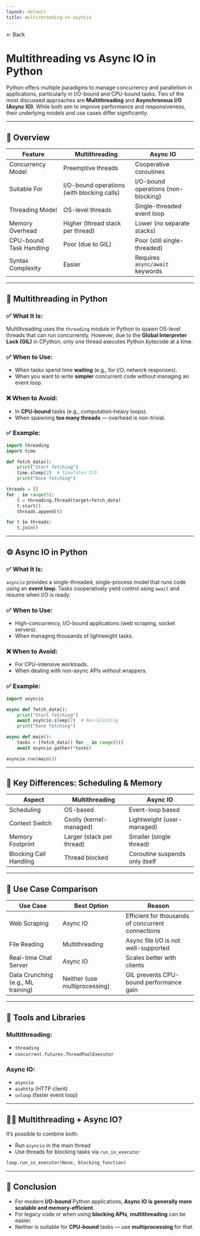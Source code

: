 ```yaml
---
layout: default
title: multithreading-vs-asyncio
---
```


<a href="https://anish7600.github.io/technical-writeups" style="text-decoration: none;">← Back</a>


# Multithreading vs Async IO in Python

Python offers multiple paradigms to manage concurrency and parallelism in applications, particularly in I/O-bound and CPU-bound tasks. Two of the most discussed approaches are **Multithreading** and **Asynchronous I/O (Async IO)**. While both aim to improve performance and responsiveness, their underlying models and use cases differ significantly.

---

## 📌 Overview

| Feature                 | Multithreading                             | Async IO                            |
| ----------------------- | ------------------------------------------ | ----------------------------------- |
| Concurrency Model       | Preemptive threads                         | Cooperative coroutines              |
| Suitable For            | I/O-bound operations (with blocking calls) | I/O-bound operations (non-blocking) |
| Threading Model         | OS-level threads                           | Single-threaded event loop          |
| Memory Overhead         | Higher (thread stack per thread)           | Lower (no separate stacks)          |
| CPU-bound Task Handling | Poor (due to GIL)                          | Poor (still single-threaded)        |
| Syntax Complexity       | Easier                                     | Requires `async/await` keywords     |

---

## 🧵 Multithreading in Python

### ✅ What It Is:

Multithreading uses the `threading` module in Python to spawn OS-level threads that can run concurrently. However, due to the **Global Interpreter Lock (GIL)** in CPython, only one thread executes Python bytecode at a time.

### ✅ When to Use:

* When tasks spend time **waiting** (e.g., for I/O, network responses).
* When you want to write **simpler** concurrent code without managing an event loop.

### ❌ When to Avoid:

* In **CPU-bound** tasks (e.g., computation-heavy loops).
* When spawning **too many threads** — overhead is non-trivial.

### ✅ Example:

```python
import threading
import time

def fetch_data():
    print("Start fetching")
    time.sleep(2)  # Simulates I/O
    print("Done fetching")

threads = []
for _ in range(5):
    t = threading.Thread(target=fetch_data)
    t.start()
    threads.append(t)

for t in threads:
    t.join()
```

---

## ⚙️ Async IO in Python

### ✅ What It Is:

`asyncio` provides a single-threaded, single-process model that runs code using an **event loop**. Tasks cooperatively yield control using `await` and resume when I/O is ready.

### ✅ When to Use:

* High-concurrency, I/O-bound applications (web scraping, socket servers).
* When managing thousands of lightweight tasks.

### ❌ When to Avoid:

* For CPU-intensive workloads.
* When dealing with non-async APIs without wrappers.

### ✅ Example:

```python
import asyncio

async def fetch_data():
    print("Start fetching")
    await asyncio.sleep(2)  # Non-blocking
    print("Done fetching")

async def main():
    tasks = [fetch_data() for _ in range(5)]
    await asyncio.gather(*tasks)

asyncio.run(main())
```

---

## 🔄 Key Differences: Scheduling & Memory

| Aspect                 | Multithreading            | Async IO                       |
| ---------------------- | ------------------------- | ------------------------------ |
| Scheduling             | OS-based                  | Event-loop based               |
| Context Switch         | Costly (kernel-managed)   | Lightweight (user-managed)     |
| Memory Footprint       | Larger (stack per thread) | Smaller (single thread)        |
| Blocking Call Handling | Thread blocked            | Coroutine suspends only itself |

---

## 🧠 Use Case Comparison

| Use Case                           | Best Option                   | Reason                                            |
| ---------------------------------- | ----------------------------- | ------------------------------------------------- |
| Web Scraping                       | Async IO                      | Efficient for thousands of concurrent connections |
| File Reading                       | Multithreading                | Async file I/O is not well-supported              |
| Real-time Chat Server              | Async IO                      | Scales better with clients                        |
| Data Crunching (e.g., ML training) | Neither (use multiprocessing) | GIL prevents CPU-bound performance gain           |

---

## 🧰 Tools and Libraries

### Multithreading:

* `threading`
* `concurrent.futures.ThreadPoolExecutor`

### Async IO:

* `asyncio`
* `aiohttp` (HTTP client)
* `uvloop` (faster event loop)

---

## 🧵🔁 Multithreading + Async IO?

It’s possible to combine both:

* Run `asyncio` in the main thread
* Use threads for blocking tasks via `run_in_executor`

```python
loop.run_in_executor(None, blocking_function)
```

---

## 🧩 Conclusion

* For modern **I/O-bound** Python applications, **Async IO is generally more scalable and memory-efficient**.
* For legacy code or when using **blocking APIs**, **multithreading** can be easier.
* Neither is suitable for **CPU-bound** tasks — use **multiprocessing** for that.
